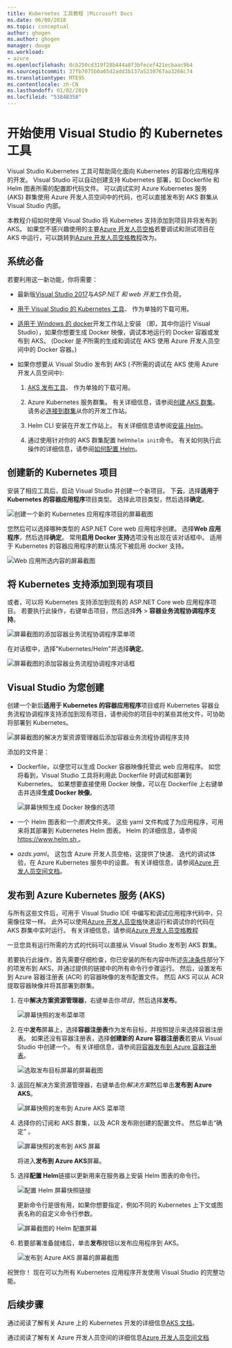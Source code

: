 ```yaml
---
title: Kubernetes 工具教程 |Microsoft Docs
ms.date: 06/08/2018
ms.topic: conceptual
author: ghogen
ms.author: ghogen
manager: douge
ms.workload:
- azure
ms.openlocfilehash: 8cb250cd319f28b444a8f3bfecef421ecbaac9b4
ms.sourcegitcommit: 37fb7075b0a65d2add3b137a5230767aa3266c74
ms.translationtype: MTE95
ms.contentlocale: zh-CN
ms.lasthandoff: 01/02/2019
ms.locfileid: "53848358"
---
```

# <a name="get-started-with-visual-studio-kubernetes-tools"></a>开始使用 Visual Studio 的 Kubernetes 工具

Visual Studio Kubernetes 工具可帮助简化面向 Kubernetes 的容器化应用程序的开发。 Visual Studio 可以自动创建支持 Kubernetes 部署，如 Dockerfile 和 Helm 图表所需的配置即代码文件。 可以调试实时 Azure Kubernetes 服务 (AKS) 群集使用 Azure 开发人员空间中的代码，也可以直接发布到 AKS 群集从 Visual Studio 内部。

本教程介绍如何使用 Visual Studio 将 Kubernetes 支持添加到项目并将发布到 AKS。 如果您不感兴趣使用的主要[Azure 开发人员空格](http://aka.ms/get-azds)若要调试和测试项目在 AKS 中运行，可以跳转到[Azure 开发人员空格教程](https://docs.microsoft.com/azure/dev-spaces/get-started-netcore-visualstudio)改为。

## <a name="prerequisites"></a>系统必备

若要利用这一新功能，你将需要：

- 最新版[Visual Studio 2017](https://visualstudio.microsoft.com/download)与*ASP.NET 和 web 开发*工作负荷。

- [用于 Visual Studio 的 Kubernetes 工具](https://aka.ms/get-vsk8stools)、 作为单独的下载可用。

- [适用于 Windows 的 docker](https://store.docker.com/editions/community/docker-ce-desktop-windows)开发工作站上安装 （即，其中你运行 Visual Studio），如果你想要生成 Docker 映像，调试本地运行的 Docker 容器或发布到 AKS。 (Docker 是*不*所需的生成和调试在 AKS 使用 Azure 开发人员空间中的 Docker 容器。)

- 如果你想要从 Visual Studio 发布到 AKS (*不*所需的调试在 AKS 使用 Azure 开发人员空间中):

    1.  [AKS 发布工具](https://aka.ms/get-vsk8spublish)、 作为单独的下载可用。

    1.  Azure Kubernetes 服务群集。 有关详细信息，请参阅[创建 AKS 群集](/azure/aks/kubernetes-walkthrough-portal#create-aks-cluster)。 请务必[连接到群集](/azure/aks/kubernetes-walkthrough#connect-to-the-cluster)从你的开发工作站。

    1.  Helm CLI 安装在开发工作站上。 有关详细信息请参阅[安装 Helm](https://github.com/kubernetes/helm/blob/master/docs/install.md)。

    1.  通过使用针对你的 AKS 群集配置 helm`helm init`命令。 有关如何执行此操作的详细信息，请参阅[如何配置 Helm](/azure/aks/kubernetes-helm#configure-helm)。

## <a name="create-a-new-kubernetes-project"></a>创建新的 Kubernetes 项目

安装了相应工具后，启动 Visual Studio 并创建一个新项目。 下**云**，选择**适用于 Kubernetes 的容器应用程序**项目类型。 选择此项目类型，然后选择**确定**。

![创建一个新的 Kubernetes 应用程序项目的屏幕截图](media/k8s-tools-new-k8s-app.png)

您然后可以选择哪种类型的 ASP.NET Core web 应用程序创建。 选择**Web 应用程序**，然后选择**确定**。 常用**启用 Docker 支持**选项没有出现在该对话框中。  适用于 Kubernetes 的容器应用程序的默认情况下被启用 docker 支持。

![Web 应用所选内容的屏幕截图](media/k8s-tools-web-app-selection-screen.png)

## <a name="add-kubernetes-support-to-an-existing-project"></a>将 Kubernetes 支持添加到现有项目

或者，可以将 Kubernetes 支持添加到现有的 ASP.NET Core web 应用程序项目。 若要执行此操作，右键单击项目，然后选择**外** > **容器业务流程协调程序支持**。

![屏幕截图的添加容器业务流程协调程序菜单项](media/k8s-tools-add-container-orchestrator.png)

在对话框中，选择"Kubernetes/Helm"并选择**确定**。

![屏幕截图的添加容器业务流程协调程序对话框](media/k8s-tools-add-container-orchestrator-dialog-box.PNG)

## <a name="what-visual-studio-creates-for-you"></a>Visual Studio 为您创建

创建一个新后**适用于 Kubernetes 的容器应用程序**项目或将 Kubernetes 容器业务流程协调程序支持添加到现有项目，请参阅你的项目中的某些其他文件，可协助将部署到 Kubernetes。

![屏幕截图的解决方案资源管理器后添加容器业务流程协调程序支持](media/k8s-tools-solution-explorer.png)

添加的文件是：

- Dockerfile，以便您可以生成 Docker 容器映像托管此 web 应用程序。 如您将看到，Visual Studio 工具将利用此 Dockerfile 时调试和部署到 Kubernetes。 如果想要直接使用 Docker 映像，可以在 Dockerfile 上右键单击并选择**生成 Docker 映像**。

   ![屏幕快照生成 Docker 映像的选项](media/k8s-tools-build-docker-image.png)

- 一个 Helm 图表和一个*图表*文件夹。 这些 yaml 文件构成了为应用程序，可用来将其部署到 Kubernetes Helm 图表。 Helm 的详细信息，请参阅[ https://www.helm.sh ](https://www.helm.sh)。

- *azds.yaml*。 这包含 Azure 开发人员空格，这提供了快速、 迭代的调试体验，在 Azure Kubernetes 服务中的设置。 有关详细信息，请参阅[Azure 开发人员空间文档](https://docs.microsoft.com/azure/dev-spaces/azure-dev-spaces)。

## <a name="publish-to-azure-kubernetes-service-aks"></a>发布到 Azure Kubernetes 服务 (AKS)

与所有这些文件后，可用于 Visual Studio IDE 中编写和调试应用程序代码中，只需像往常一样。 此外可以使用[Azure 开发人员空格](http://aka.ms/get-azds)快速运行和调试你的代码在 AKS 群集中实时运行。 有关详细信息，请参阅[Azure 开发人员空格教程](https://docs.microsoft.com/azure/dev-spaces/get-started-netcore-visualstudio)

一旦您具有运行所需的方式的代码可以直接从 Visual Studio 发布到 AKS 群集。

若要执行此操作，首先需要仔细检查，你已安装的所有内容中所述[先决条件](#prerequisites)部分下的项发布到 AKS，并通过提供的链接中的所有命令行步骤运行。 然后，设置发布到 Azure 容器注册表 (ACR) 的容器映像的发布配置文件。 然后 AKS 可以从 ACR 提取容器映像并将其部署到群集。

1. 在中**解决方案资源管理器**，右键单击你*项目*，然后选择**发布**。

   ![屏幕快照的发布菜单项](media/k8s-tools-publish-project.png)

2. 在中**发布**屏幕上，选择**容器注册表**作为发布目标，并按照提示来选择容器注册表。 如果还没有容器注册表，选择**创建新的 Azure 容器注册表**若要从 Visual Studio 中创建一个。 有关详细信息，请参阅[将容器发布到 Azure 容器注册表](#publish-your-container-to-azure-container-registry)。

   ![选取发布目标屏幕的屏幕截图](media/k8s-tools-publish-to-acr.png)

3. 返回在解决方案资源管理器，右键单击你*解决方案*然后单击**发布到 Azure AKS**。

   ![屏幕快照的发布到 Azure AKS 菜单项](media/k8s-tools-publish-solution.png)

4. 选择你的订阅和 AKS 群集，以及 ACR 发布刚创建的配置文件。 然后单击“确定” 。

   ![屏幕快照的发布到 AKS 屏幕](media/k8s-tools-publish-to-aks.png)

   将进入**发布到 Azure AKS**屏幕。

5. 选择**配置 Helm**链接以更新用来在服务器上安装 Helm 图表的命令行。

   ![配置 Helm 屏幕快照链接](media/k8s-tools-configure-helm.png)

   更新命令行是很有用，如果你想要指定，例如不同的 Kubernetes 上下文或图表名称的自定义命令行参数。

   ![屏幕截图的 Helm 配置屏幕](media/k8s-tools-helm-configure-screen.png)

6. 若要部署准备就绪后，单击**发布**按钮以发布应用程序到 AKS。

   ![发布到 Azure AKS 屏幕的屏幕截图](media/k8s-tools-publish-screen.png)

祝贺你！ 现在可以为所有 Kubernetes 应用程序开发使用 Visual Studio 的完整功能。

## <a name="next-steps"></a>后续步骤

通过阅读了解有关 Azure 上的 Kubernetes 开发的详细信息[AKS 文档](/azure/aks)。

通过阅读了解有关 Azure 开发人员空间的详细信息[Azure 开发人员空间文档](http://aka.ms/get-azds)
